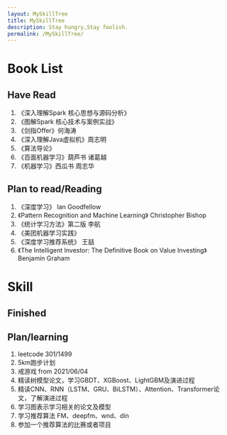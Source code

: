 ```yaml
---
layout: MySkillTree
title: MySkillTree
description: Stay hungry,Stay foolish.
permalink: /MySkillTree/
---
```


# Book List

## Have Read
1. 《深入理解Spark 核心思想与源码分析》
2. 《图解Spark 核心技术与案例实战》
3. 《剑指Offer》何海涛
4. 《深入理解Java虚拟机》周志明
5. 《算法导论》
6. 《百面机器学习》葫芦书 诸葛越
7. 《机器学习》西瓜书 周志华

## Plan to read/Reading

1. 《深度学习》 Ian Goodfellow
2. 《Pattern Recognition and Machine Learning》 Christopher Bishop
3. 《统计学习方法》第二版 李航
4. 《美团机器学习实践》
5. 《深度学习推荐系统》 王喆
6. 《The Intelligent Investor: The Definitive Book on Value Investing》 Benjamin Graham 

# Skill

## Finished

## Plan/learning

1. leetcode 301/1499
2. 5km跑步计划
3. 戒游戏 from 2021/06/04
4. 精读树模型论文，学习GBDT、XGBoost、LightGBM及演进过程
5. 精读CNN、RNN（LSTM、GRU、BiLSTM）、Attention、Transformer论文，了解演进过程
6. 学习图表示学习相关的论文及模型
7. 学习推荐算法 FM、deepfm、wnd、din
8. 参加一个推荐算法的比赛或者项目













